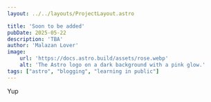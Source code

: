 ```yaml
---
layout: ../../layouts/ProjectLayout.astro

title: 'Soon to be added'
pubDate: 2025-05-22
description: 'TBA'
author: 'Malazan Lover'
image:
    url: 'https://docs.astro.build/assets/rose.webp'
    alt: 'The Astro logo on a dark background with a pink glow.'
tags: ["astro", "blogging", "learning in public"]
---
```


Yup